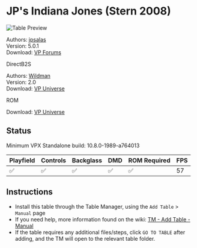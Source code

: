 ﻿# JP's Indiana Jones (Stern 2008)

![Table Preview](../../images/vpx-indianajones.png)

Authors: [jpsalas](https://www.vpforums.org/index.php?showuser=277)  
Version: 5.0.1  
Download: [VP Forums](https://www.vpforums.org/index.php?app=downloads&showfile=15560)

DirectB2S

Authors: [Wildman](https://vpuniverse.com/profile/5-wildman/)  
Version: 2.0  
Download: [VP Universe](https://vpuniverse.com/files/file/3072-indiana-jones-stern-2008/)

ROM

Download: [VP Universe](https://vpuniverse.com/files/file/3371-ij4_210zip/)

## Status 

Minimum VPX Standalone build: 10.8.0-1989-a764013

| Playfield | Controls | Backglass | DMD | ROM Required | FPS | 
|-----------|----------|-----------|-----|--------------|-----|
| :white_check_mark: | :white_check_mark: | :white_check_mark: | :white_check_mark: | :white_check_mark: | 57 |

## Instructions

- Install this table through the Table Manager, using the `Add Table` > `Manual` page
- If you need help, more information found on the wiki: [TM - Add Table - Manual](https://github.com/LegendsUnchained/vpx-standalone-alp4k/wiki/%5B04%5D-%F0%9F%A7%A1-TM-%E2%80%90-Other-Features#add-table---manual)
- If the table requires any additional files/steps, click `GO TO TABLE` after adding, and the TM will open to the relevant table folder.

